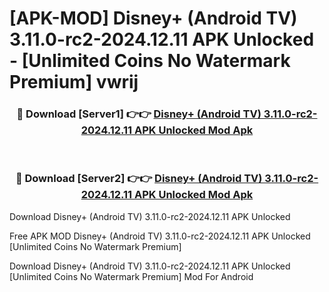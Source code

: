 # [APK-MOD] Disney+ (Android TV) 3.11.0-rc2-2024.12.11 APK Unlocked - [Unlimited Coins No Watermark Premium] vwrij



<div align="center">
<h3>🔴 Download [Server1] 👉👉 <a href="https://momento.my/?title=Disney+_(Android_TV)_3.11.0-rc2-2024.12.11_APK_Unlocked">Disney+ (Android TV) 3.11.0-rc2-2024.12.11 APK Unlocked Mod Apk</a></h3><br>

<h3>🔴 Download [Server2] 👉👉 <a href="https://momento.my/?title=Disney+_(Android_TV)_3.11.0-rc2-2024.12.11_APK_Unlocked">Disney+ (Android TV) 3.11.0-rc2-2024.12.11 APK Unlocked Mod Apk</a></h3>
</div>



Download Disney+ (Android TV) 3.11.0-rc2-2024.12.11 APK Unlocked 

Free APK MOD Disney+ (Android TV) 3.11.0-rc2-2024.12.11 APK Unlocked [Unlimited Coins No Watermark Premium]

Download Disney+ (Android TV) 3.11.0-rc2-2024.12.11 APK Unlocked [Unlimited Coins No Watermark Premium] Mod For Android
